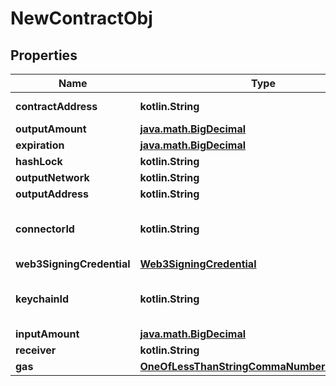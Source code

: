 
# NewContractObj

## Properties
Name | Type | Description | Notes
------------ | ------------- | ------------- | -------------
**contractAddress** | **kotlin.String** | Contract address | 
**outputAmount** | [**java.math.BigDecimal**](java.math.BigDecimal.md) |  | 
**expiration** | [**java.math.BigDecimal**](java.math.BigDecimal.md) |  | 
**hashLock** | **kotlin.String** |  | 
**outputNetwork** | **kotlin.String** |  | 
**outputAddress** | **kotlin.String** |  | 
**connectorId** | **kotlin.String** | connectorId for the connector besu plugin | 
**web3SigningCredential** | [**Web3SigningCredential**](Web3SigningCredential.md) |  | 
**keychainId** | **kotlin.String** | keychainId for the keychian plugin | 
**inputAmount** | [**java.math.BigDecimal**](java.math.BigDecimal.md) |  |  [optional]
**receiver** | **kotlin.String** |  |  [optional]
**gas** | [**OneOfLessThanStringCommaNumberGreaterThan**](OneOfLessThanStringCommaNumberGreaterThan.md) |  |  [optional]



